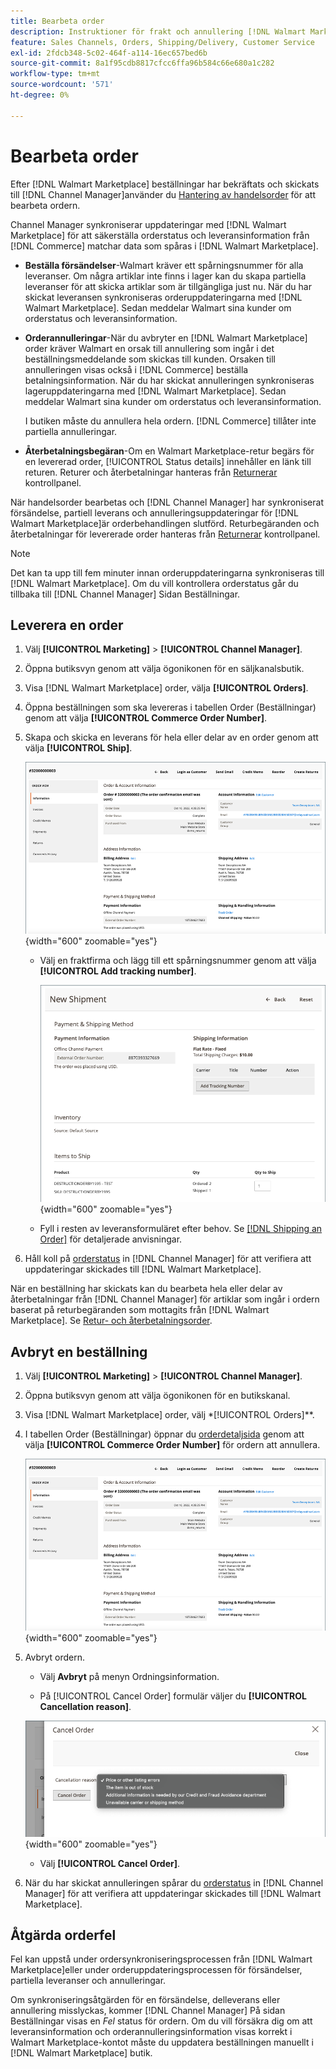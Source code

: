 ```yaml
---
title: Bearbeta order
description: Instruktioner för frakt och annullering [!DNL Walmart Marketplace] beställningar från Adobe Commerce och Magento Open Source."
feature: Sales Channels, Orders, Shipping/Delivery, Customer Service
exl-id: 2fdcb348-5c02-464f-a114-16ec657bed6b
source-git-commit: 8a1f95cdb8817cfcc6ffa96b584c66e680a1c282
workflow-type: tm+mt
source-wordcount: '571'
ht-degree: 0%

---
```


# Bearbeta order

Efter [!DNL Walmart Marketplace] beställningar har bekräftats och skickats till [!DNL Channel Manager]använder du [Hantering av handelsorder](https://experienceleague.adobe.com/docs/commerce-admin/stores-sales/order-management/orders/orders.html#orders-workspace) för att bearbeta ordern.

Channel Manager synkroniserar uppdateringar med [!DNL Walmart Marketplace] för att säkerställa orderstatus och leveransinformation från [!DNL Commerce] matchar data som spåras i [!DNL Walmart Marketplace].

* **Beställa försändelser**-Walmart kräver ett spårningsnummer för alla leveranser. Om några artiklar inte finns i lager kan du skapa partiella leveranser för att skicka artiklar som är tillgängliga just nu. När du har skickat leveransen synkroniseras orderuppdateringarna med [!DNL Walmart Marketplace]. Sedan meddelar Walmart sina kunder om orderstatus och leveransinformation.

* **Orderannulleringar**-När du avbryter en [!DNL Walmart Marketplace] order kräver Walmart en orsak till annullering som ingår i det beställningsmeddelande som skickas till kunden. Orsaken till annulleringen visas också i [!DNL Commerce] beställa betalningsinformation. När du har skickat annulleringen synkroniseras lageruppdateringarna med [!DNL Walmart Marketplace]. Sedan meddelar Walmart sina kunder om orderstatus och leveransinformation.

  I butiken måste du annullera hela ordern. [!DNL Commerce] tillåter inte partiella annulleringar.

* **Återbetalningsbegäran**-Om en Walmart Marketplace-retur begärs för en levererad order, [!UICONTROL Status details] innehåller en länk till returen. Returer och återbetalningar hanteras från [Returnerar](return-refund-orders.md) kontrollpanel.

När handelsorder bearbetas och [!DNL Channel Manager] har synkroniserat försändelse, partiell leverans och annulleringsuppdateringar för [!DNL Walmart Marketplace]är orderbehandlingen slutförd. Returbegäranden och återbetalningar för levererade order hanteras från [Returnerar](return-refund-orders.md) kontrollpanel.

>[!NOTE]
>
> Det kan ta upp till fem minuter innan orderuppdateringarna synkroniseras till [!DNL Walmart Marketplace]. Om du vill kontrollera orderstatus går du tillbaka till [!DNL Channel Manager] Sidan Beställningar.

## Leverera en order

1. Välj **[!UICONTROL Marketing]** > **[!UICONTROL Channel Manager]**.

1. Öppna butiksvyn genom att välja ögonikonen för en säljkanalsbutik.

1. Visa [!DNL Walmart Marketplace] order, välja **[!UICONTROL Orders]**.

1. Öppna beställningen som ska levereras i tabellen Order (Beställningar) genom att välja **[!UICONTROL Commerce Order Number]**.

1. Skapa och skicka en leverans för hela eller delar av en order genom att välja **[!UICONTROL Ship]**.

   ![Detaljvy för handelsorder för en [!DNL Walmart Marketplace] order](assets/order-detail-with-external-order-id.png){width="600" zoomable="yes"}

   * Välj en fraktfirma och lägg till ett spårningsnummer genom att välja **[!UICONTROL Add tracking number]**.

     ![Detaljvy för handelsorder för en [!DNL Walmart Marketplace] order](assets/order-shipment-add-tracking-number.png){width="600" zoomable="yes"}

   * Fyll i resten av leveransformuläret efter behov. Se [[!DNL Shipping an Order]](https://experienceleague.adobe.com/docs/commerce-admin/stores-sales/order-management/orders/order-ship.html) för detaljerade anvisningar.

1. Håll koll på [orderstatus](manage-orders.md#about-order-status) in [!DNL Channel Manager] för att verifiera att uppdateringar skickades till [!DNL Walmart Marketplace].

När en beställning har skickats kan du bearbeta hela eller delar av återbetalningar från [!DNL Channel Manager] för artiklar som ingår i ordern baserat på returbegäranden som mottagits från [!DNL Walmart Marketplace]. Se [Retur- och återbetalningsorder](return-refund-orders.md).

## Avbryt en beställning

1. Välj **[!UICONTROL Marketing]** > **[!UICONTROL Channel Manager]**.

1. Öppna butiksvyn genom att välja ögonikonen för en butikskanal.

1. Visa [!DNL Walmart Marketplace] order, välj *[!UICONTROL Orders]**.

1. I tabellen Order (Beställningar) öppnar du [orderdetaljsida](manage-orders.md#view-order-detail) genom att välja **[!UICONTROL Commerce Order Number]** för ordern att annullera.

   ![Detaljvy för handelsorder för en[!DNL Walmart Marketplace]order](assets/order-detail-with-external-order-id.png){width="600" zoomable="yes"}

1. Avbryt ordern.

   * Välj **Avbryt** på menyn Ordningsinformation.

   * På [!UICONTROL Cancel Order] formulär väljer du **[!UICONTROL Cancellation reason]**.

   ![Detaljvy för handelsorder för en [!DNL Walmart Marketplace] order](assets/cancel-order-reason-selector.png){width="600" zoomable="yes"}

   * Välj **[!UICONTROL Cancel Order]**.

1. När du har skickat annulleringen spårar du [orderstatus](manage-orders.md#about-order-status) in [!DNL Channel Manager] för att verifiera att uppdateringar skickades till [!DNL Walmart Marketplace].

## Åtgärda orderfel

Fel kan uppstå under ordersynkroniseringsprocessen från [!DNL Walmart Marketplace]eller under orderuppdateringsprocessen för försändelser, partiella leveranser och annulleringar.

Om synkroniseringsåtgärden för en försändelse, delleverans eller annullering misslyckas, kommer [!DNL Channel Manager] På sidan Beställningar visas en _Fel_ status för ordern. Om du vill försäkra dig om att leveransinformation och orderannulleringsinformation visas korrekt i Walmart Marketplace-kontot måste du uppdatera beställningen manuellt i [!DNL Walmart Marketplace] butik.


